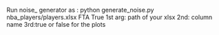 Run noise_ generator as : python generate_noise.py nba_players/players.xlsx FTA True
1st arg: path of your xlsx
2nd: column name
3rd:true or false for the plots
